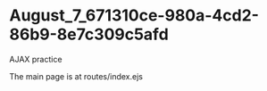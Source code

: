 # August_7_671310ce-980a-4cd2-86b9-8e7c309c5afd
AJAX practice

The main page is at routes/index.ejs
